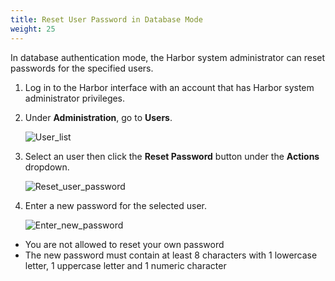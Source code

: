 ```yaml
---
title: Reset User Password in Database Mode
weight: 25
---
```


In database authentication mode, the Harbor system administrator can reset passwords for the specified users.

1. Log in to the Harbor interface with an account that has Harbor system administrator privileges.
1. Under **Administration**, go to **Users**.

   ![User_list](../../../img/create-user.png)
1. Select an user then click the **Reset Password** button under the **Actions** dropdown.

   ![Reset_user_password](../../../img/reset-user-password.png)
1. Enter a new password for the selected user.

   ![Enter_new_password](../../../img/enter-new-password.png)

- You are not allowed to reset your own password
- The new password must contain at least 8 characters with 1 lowercase letter, 1 uppercase letter and 1 numeric character


